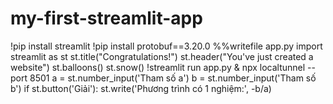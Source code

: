 # my-first-streamlit-app
!pip install streamlit
!pip install protobuf==3.20.0
%%writefile app.py
import streamlit as st
st.title("Congratulations!")
st.header("You've just created a website")
st.balloons()
st.snow()
!streamlit run app.py & npx localtunnel --port 8501
a = st.number_input('Tham số a')
b = st.number_input('Tham số b')
if st.button('Giải'):
  st.write('Phương trình có 1 nghiệm:', -b/a)
